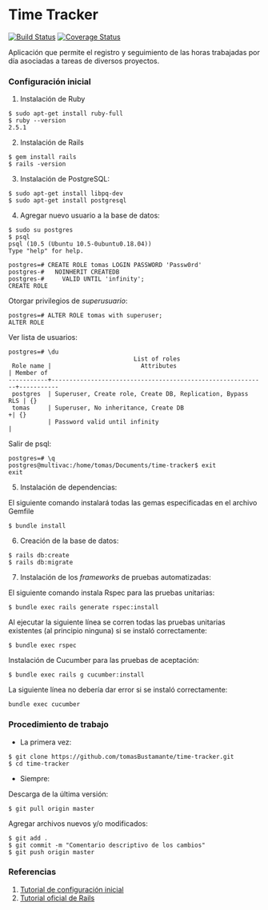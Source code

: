 # Time Tracker

[![Build Status](https://travis-ci.org/tomasBustamante/time-tracker.svg?branch=master)](https://travis-ci.org/tomasBustamante/time-tracker)
[![Coverage Status](https://coveralls.io/repos/github/tomasBustamante/time-tracker/badge.svg?branch=master)](https://coveralls.io/github/tomasBustamante/time-tracker?branch=master)

Aplicación que permite el registro y seguimiento de las horas trabajadas por día asociadas a tareas de diversos proyectos.

### Configuración inicial

1.  Instalación de Ruby

```console
$ sudo apt-get install ruby-full
$ ruby --version
2.5.1
```
2.  Instalación de Rails

```console
$ gem install rails
$ rails -version
```

3.  Instalación de PostgreSQL:

```console
$ sudo apt-get install libpq-dev
$ sudo apt-get install postgresql
```

4.  Agregar nuevo usuario a la base de datos:

```console
$ sudo su postgres
$ psql
psql (10.5 (Ubuntu 10.5-0ubuntu0.18.04))
Type "help" for help.

postgres=# CREATE ROLE tomas LOGIN PASSWORD 'Passw0rd'
postgres-#   NOINHERIT CREATEDB
postgres-#     VALID UNTIL 'infinity';
CREATE ROLE
```

Otorgar privilegios de _superusuario_:

```console
postgres=# ALTER ROLE tomas with superuser;
ALTER ROLE
```

Ver lista de usuarios:

```console
postgres=# \du
                                   List of roles
 Role name |                         Attributes                         | Member of
-----------+------------------------------------------------------------+-----------
 postgres  | Superuser, Create role, Create DB, Replication, Bypass RLS | {}
 tomas     | Superuser, No inheritance, Create DB                      +| {}
           | Password valid until infinity                              |  
```

Salir de psql:

```console
postgres=# \q
postgres@multivac:/home/tomas/Documents/time-tracker$ exit
exit
```

5.  Instalación de dependencias:

El siguiente comando instalará todas las gemas especificadas en el archivo Gemfile

```console
$ bundle install
```

6.  Creación de la base de datos:

```console
$ rails db:create
$ rails db:migrate
```

7.  Instalación de los _frameworks_ de pruebas automatizadas:

El siguiente comando instala Rspec para las pruebas unitarias:

```console
$ bundle exec rails generate rspec:install
```

Al ejecutar la siguiente línea se corren todas las pruebas unitarias existentes (al principio ninguna) si se instaló correctamente:

```console
$ bundle exec rspec
```

Instalación de Cucumber para las pruebas de aceptación:

```console
$ bundle exec rails g cucumber:install
```

La siguiente línea no debería dar error si se instaló correctamente:

```console
bundle exec cucumber
```

### Procedimiento de trabajo

-  La primera vez:

```console
$ git clone https://github.com/tomasBustamante/time-tracker.git
$ cd time-tracker
```

-  Siempre:

Descarga de la última versión:

```console
$ git pull origin master
```

Agregar archivos nuevos y/o modificados:

```console
$ git add .
$ git commit -m "Comentario descriptivo de los cambios"
$ git push origin master
```

### Referencias

1.  [Tutorial de configuración inicial](https://medium.com/craft-academy/getting-started-with-rails-tests-continuous-integration-deployment-7b5bfec905a5)
2.  [Tutorial oficial de Rails](https://edgeguides.rubyonrails.org/getting_started.html)

